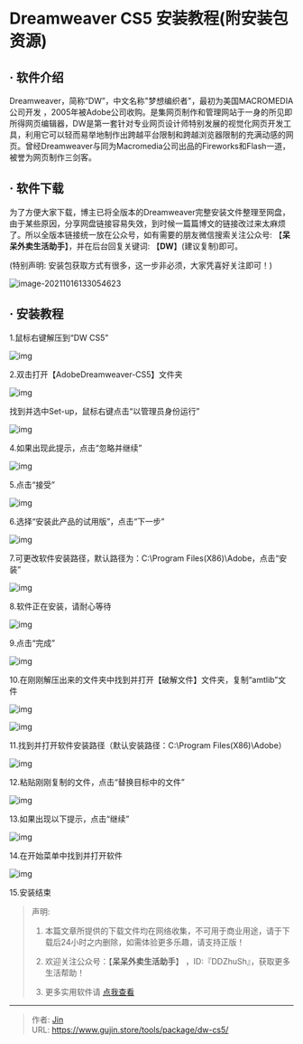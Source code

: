 # Dreamweaver CS5 安装教程(附安装包资源)


## · 软件介绍
Dreamweaver，简称“DW”，中文名称"梦想编织者"，最初为美国MACROMEDIA公司开发 ，2005年被Adobe公司收购。是集网页制作和管理网站于一身的所见即所得网页编辑器，DW是第一套针对专业网页设计师特别发展的视觉化网页开发工具，利用它可以轻而易举地制作出跨越平台限制和跨越浏览器限制的充满动感的网页。曾经Dreamweaver与同为Macromedia公司出品的Fireworks和Flash一道，被誉为网页制作三剑客。

## · 软件下载
为了方便大家下载，博主已将全版本的Dreamweaver完整安装文件整理至网盘，由于某些原因，分享网盘链接容易失效，到时候一篇篇博文的链接改过来太麻烦了。所以全版本链接统一放在公众号，如有需要的朋友微信搜索关注公众号: 【**呆呆外卖生活助手**】，并在后台回复关键词: 【**DW**】(建议复制)即可。

(特别声明: 安装包获取方式有很多，这一步非必须，大家凭喜好关注即可！)

![image-20211016133054623](https://img.gujin.store/img/image-20211016133054623.png)

## · 安装教程

1.鼠标右键解压到“DW CS5”

![img](https://img.gujin.store/img/v2-85f414026b3b4f0b75597f7749d4cb1d_720w.png)

2.双击打开【AdobeDreamweaver-CS5】文件夹

![img](https://img.gujin.store/img/v2-4d80527f0369a85ce63ee42629b21d2d_720w.png)



找到并选中Set-up，鼠标右键点击“以管理员身份运行”

![img](https://img.gujin.store/img/v2-992790a0642336071ee17e526e61cf55_720w.png)



4.如果出现此提示，点击“忽略并继续”

![img](https://img.gujin.store/img/v2-da76903742b59345f62e85d790a2fe0b_720w.png)

5.点击“接受”

![img](https://img.gujin.store/img/v2-c23f2f40d6bc6c0ab02a323c7ffd74f5_720w.png)

6.选择“安装此产品的试用版”，点击“下一步”

![img](https://img.gujin.store/img/v2-8a6817e359d9cc522aad6613e837c522_720w.png)

7.可更改软件安装路径，默认路径为：C:\Program Files(X86)\Adobe，点击“安装”

![img](https://img.gujin.store/img/v2-2d74f11baf9eeded77f12e032776cdfe_720w.png)

8.软件正在安装，请耐心等待

![img](https://img.gujin.store/img/v2-e989842be093890d5d1172422614a2bb_720w.png)

9.点击“完成”

![img](https://img.gujin.store/img/v2-6a66a5918603957a9d7bca9f76bebe83_720w.png)

10.在刚刚解压出来的文件夹中找到并打开【破解文件】文件夹，复制“amtlib”文件

![img](https://img.gujin.store/img/v2-1b9de99a5eb8612b1a3148e2d7aae361_720w.png)

![img](https://img.gujin.store/img/v2-7226497562b1ff951f514f72b46bf3d6_720w.png)

11.找到并打开软件安装路径（默认安装路径：C:\Program Files(X86)\Adobe）

![img](https://img.gujin.store/img/v2-aac05d38e34d9b6a4930fa073de3ed68_720w.png)



12.粘贴刚刚复制的文件，点击“替换目标中的文件”

![img](https://img.gujin.store/img/v2-65db8cf7857d688ed61ee3558d49bdbf_720w.png)

13.如果出现以下提示，点击“继续”

![img](https://img.gujin.store/img/v2-b2a1a9d87931a9a1e1d35eb82df1550a_720w.png)

14.在开始菜单中找到并打开软件

![img](https://img.gujin.store/img/v2-4583347acad720e4d3efbbfb5648c806_720w.png)

15.安装结束




> 声明: 
>
> 1. 本篇文章所提供的下载文件均在网络收集，不可用于商业用途，请于下载后24小时之内删除，如需体验更多乐趣，请支持正版！
>
> 2. 欢迎关注公众号：【**呆呆外卖生活助手**】 ，ID:『DDZhuSh』，获取更多生活帮助！
>
> 3. 更多实用软件请  [点我查看](/tools)

---

> 作者: [Jin](https://img.gujin.store/img/favicon.ico)  
> URL: https://www.gujin.store/tools/package/dw-cs5/  

